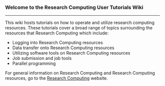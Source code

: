 ### Welcome to the Research Computing User Tutorials Wiki

------

This wiki hosts tutorials on how to operate and utilize research computing resources. These tutorials cover a broad range of topics surrounding the resources that Research Computing which include:  
- Logging into Research Computing resources
- Data transfer onto Research Computing resources
- Utilizing software tools on Research Computing resources
- Job submission and job tools
- Parallel programming

For general information on Research Computing and Research Computing resources, go to the [Research Computing](https://rc.colorado.edu/) website.
